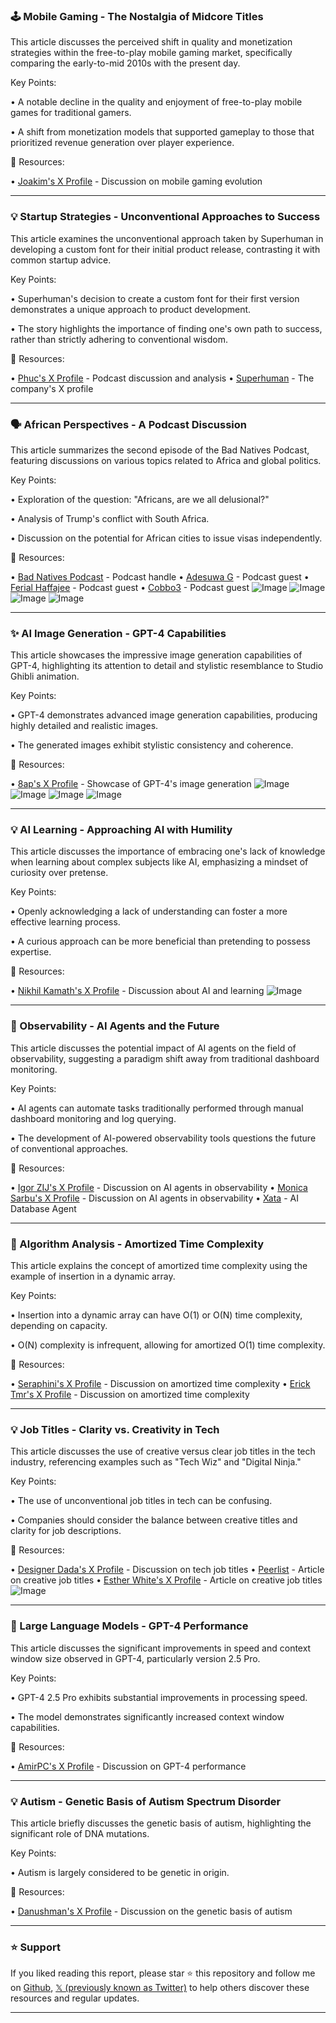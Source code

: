 ### 🕹️ Mobile Gaming - The Nostalgia of Midcore Titles

This article discusses the perceived shift in quality and monetization strategies within the free-to-play mobile gaming market, specifically comparing the early-to-mid 2010s with the present day.

Key Points:

• A notable decline in the quality and enjoyment of free-to-play mobile games for traditional gamers.

•  A shift from monetization models that supported gameplay to those that prioritized revenue generation over player experience.


🔗 Resources:

• [Joakim's X Profile](https://x.com/joakim_a) - Discussion on mobile gaming evolution


---
### 💡 Startup Strategies - Unconventional Approaches to Success

This article examines the unconventional approach taken by Superhuman in developing a custom font for their initial product release, contrasting it with common startup advice.

Key Points:

•  Superhuman's decision to create a custom font for their first version demonstrates a unique approach to product development.

•  The story highlights the importance of finding one's own path to success, rather than strictly adhering to conventional wisdom.


🔗 Resources:

• [Phuc's X Profile](https://x.com/phuctm97) -  Podcast discussion and analysis
• [Superhuman](https://x.com/Superhuman) - The company's X profile


---
### 🗣️ African Perspectives - A Podcast Discussion

This article summarizes the second episode of the Bad Natives Podcast, featuring discussions on various topics related to Africa and global politics.

Key Points:

•  Exploration of the question: "Africans, are we all delusional?"

•  Analysis of Trump's conflict with South Africa.

•  Discussion on the potential for African cities to issue visas independently.


🔗 Resources:

• [Bad Natives Podcast](https://x.com/Bad_Natives_Pod) - Podcast handle
• [Adesuwa G](https://x.com/Adesuwa_G) - Podcast guest
• [Ferial Haffajee](https://x.com/ferialhaffajee) - Podcast guest
• [Cobbo3](https://x.com/cobbo3) - Podcast guest
![Image](https://pbs.twimg.com/media/Gm9R1F9WIAEXTEW?format=jpg&name=small)
![Image](https://pbs.twimg.com/media/Gm9R1F-XAAAnDGz?format=jpg&name=small)
![Image](https://pbs.twimg.com/media/Gm9R1GCXoAAY9Px?format=jpg&name=small)
![Image](https://pbs.twimg.com/media/Gm9R1GBXIAAcsFJ?format=jpg&name=small)


---
### ✨ AI Image Generation - GPT-4 Capabilities

This article showcases the impressive image generation capabilities of GPT-4, highlighting its attention to detail and stylistic resemblance to Studio Ghibli animation.


Key Points:

•  GPT-4 demonstrates advanced image generation capabilities, producing highly detailed and realistic images.

•  The generated images exhibit stylistic consistency and coherence.


🔗 Resources:

• [8ap's X Profile](https://x.com/8ap) -  Showcase of GPT-4's image generation
![Image](https://pbs.twimg.com/media/Gm9QvKybYAEN-kK?format=jpg&name=360x360)
![Image](https://pbs.twimg.com/media/Gm9QsTCbsAAEjQU?format=jpg&name=360x360)
![Image](https://pbs.twimg.com/media/Gm9UMM0bYAIMeDn?format=jpg&name=small)
![Image](https://pbs.twimg.com/media/Gm9UUAObYAU8GJH?format=jpg&name=small)


---
### 💡 AI Learning - Approaching AI with Humility

This article discusses the importance of embracing one's lack of knowledge when learning about complex subjects like AI, emphasizing a mindset of curiosity over pretense.

Key Points:

• Openly acknowledging a lack of understanding can foster a more effective learning process.

•  A curious approach can be more beneficial than pretending to possess expertise.


🔗 Resources:

• [Nikhil Kamath's X Profile](https://x.com/nikhilkamathcio) -  Discussion about AI and learning
![Image](https://pbs.twimg.com/ext_tw_video_thumb/1904799118356074496/pu/img/LQhCjMSH5MR8t8Yz.jpg)


---
### 🤖 Observability - AI Agents and the Future

This article discusses the potential impact of AI agents on the field of observability, suggesting a paradigm shift away from traditional dashboard monitoring.


Key Points:

• AI agents can automate tasks traditionally performed through manual dashboard monitoring and log querying.

• The development of AI-powered observability tools questions the future of conventional approaches.


🔗 Resources:

• [Igor ZIJ's X Profile](https://x.com/IgorZIJ) - Discussion on AI agents in observability
• [Monica Sarbu's X Profile](https://x.com/monicasarbu) -  Discussion on AI agents in observability
• [Xata](https://x.com/xata) -  AI Database Agent


---
### 🤖 Algorithm Analysis - Amortized Time Complexity

This article explains the concept of amortized time complexity using the example of insertion in a dynamic array.

Key Points:

• Insertion into a dynamic array can have O(1) or O(N) time complexity, depending on capacity.

• O(N) complexity is infrequent, allowing for amortized O(1) time complexity.


🔗 Resources:

• [Seraphini's X Profile](https://x.com/sseraphini) - Discussion on amortized time complexity
• [Erick Tmr's X Profile](https://x.com/erick_tmr) - Discussion on amortized time complexity



---
### 💡 Job Titles - Clarity vs. Creativity in Tech

This article discusses the use of creative versus clear job titles in the tech industry, referencing examples such as "Tech Wiz" and "Digital Ninja."

Key Points:

•  The use of unconventional job titles in tech can be confusing.

•  Companies should consider the balance between creative titles and clarity for job descriptions.


🔗 Resources:

• [Designer Dada's X Profile](https://x.com/designerdada) - Discussion on tech job titles
• [Peerlist](https://x.com/Peerlist) -  Article on creative job titles
• [Esther White's X Profile](https://x.com/estherwhitedev) - Article on creative job titles
![Image](https://pbs.twimg.com/media/Gm8a23jb0AAig5B?format=jpg&name=small)


---
### 🤖 Large Language Models - GPT-4 Performance

This article discusses the significant improvements in speed and context window size observed in GPT-4, particularly version 2.5 Pro.

Key Points:

• GPT-4 2.5 Pro exhibits substantial improvements in processing speed.

•  The model demonstrates significantly increased context window capabilities.


🔗 Resources:

• [AmirPC's X Profile](https://x.com/amirpc) - Discussion on GPT-4 performance


---
### 💡 Autism - Genetic Basis of Autism Spectrum Disorder

This article briefly discusses the genetic basis of autism, highlighting the significant role of DNA mutations.

Key Points:

• Autism is largely considered to be genetic in origin.


🔗 Resources:

• [Danushman's X Profile](https://x.com/danushman) - Discussion on the genetic basis of autism


---

### ⭐️ Support

If you liked reading this report, please star ⭐️ this repository and follow me on [Github](https://github.com/Drix10), [𝕏 (previously known as Twitter)](https://x.com/DRIX_10_) to help others discover these resources and regular updates.

---